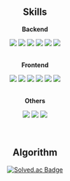 <div align="center">

  <!-- <div id="contact">
  <h2>Contact</h2>

  <div>
    <a href="mailto:uttamapaksa@gmail.com"><img src="https://img.shields.io/badge/GMail-EA4335?style=for-the-badge&logo=Gmail&logoColor=white"></a>
    <a href="https://uttamapaksa.com"><img src="https://img.shields.io/badge/WordPress-21759B?style=for-the-badge&logo=WordPress&logoColor=white"></a>
  </div>
  <br/>

  </div> -->
  <!-- contact -->

  <br/>

  <div id="skills">
  <h2>Skills</h2>
  
  <b>Backend</b>
  <div>
    <img src="https://img.shields.io/badge/Python-3776AB?style=for-the-badge&logo=Python&logoColor=white">
    <img src="https://img.shields.io/badge/Java-f89820?style=for-the-badge&logo=Java&logoColor=white">
    <img src="https://img.shields.io/badge/Django-092E20?style=for-the-badge&logo=Django&logoColor=white">
    <img src="https://img.shields.io/badge/Spring-6DB33F?style=for-the-badge&logo=Spring&logoColor=white">
    <img src="https://img.shields.io/badge/MySQL-4479A1?style=for-the-badge&logo=MySQL&logoColor=white">
    <img src="https://img.shields.io/badge/ORACLE-F80000?style=for-the-badge&logo=Oracle&logoColor=white">
  </div>
  <br/>
  
  <b>Frontend</b>
  <div>
    <img src="https://img.shields.io/badge/JavaScript-F7DF1E?style=for-the-badge&logo=JavaScript&logoColor=white">
    <img src="https://img.shields.io/badge/TypeScript-3178C6?style=for-the-badge&logo=typescript&logoColor=white">
    <img src="https://img.shields.io/badge/React-61DAFB?style=for-the-badge&logo=react&logoColor=white">
    <img src="https://img.shields.io/badge/Vue-4FC08D?style=for-the-badge&logo=Vue.js&logoColor=white">
    <img src="https://img.shields.io/badge/HTML-E34F26?style=for-the-badge&logo=HTML5&logoColor=white">
    <img src="https://img.shields.io/badge/CSS-1572B6?style=for-the-badge&logo=CSS3&logoColor=white">
  </div>
  <br/>

  <b>Others</b>
  <div>
    <img src="https://img.shields.io/badge/Git-F05032?style=for-the-badge&logo=Git&logoColor=white">
    <img src="https://img.shields.io/badge/Jira-0052CC?style=for-the-badge&logo=JiraSoftware&logoColor=white">
    <img src="https://img.shields.io/badge/Figma-F24E1E?style=for-the-badge&logo=Figma&logoColor=white">
  </div>
  <br/>

  </div>
  <!-- skills -->

  <br/>

  <div id="algorithm">
  <h2>Algorithm</h2>

  [![Solved.ac Badge](http://mazassumnida.wtf/api/v2/generate_badge?boj=uttamapaksa)](https://solved.ac/uttamapaksa/)

  </div>
  <!-- Algorithm -->

</div>

